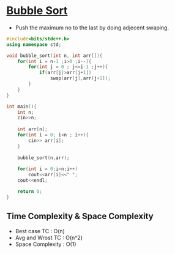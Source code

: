 # [Bubble Sort](https://www.youtube.com/watch?v=HGk_ypEuS24)

- Push the maximum no to the last by doing adjecent swaping.

```cpp
#include<bits/stdc++.h>
using namespace std;

void bubble_sort(int n, int arr[]){
    for(int i = n-1 ;i>0 ;i--){
        for(int j = 0 ; j<=i-1 ;j++){
            if(arr[j]>arr[j+1])
                swap(arr[j],arr[j+1]);
        }
    }
}

int main(){
    int n;
    cin>>n;
    
    int arr[n];
    for(int i = 0; i<n ; i++){
        cin>> arr[i];
    }
    
    bubble_sort(n,arr);
    
    for(int i = 0;i<n;i++)
        cout<<arr[i]<<" ";
    cout<<endl;

    return 0;
}

```
## Time Complexity & Space Complexity
- Best case TC : O(n)
- Avg and Wrost TC : O(n^2)
- Space Complexity : O(1)